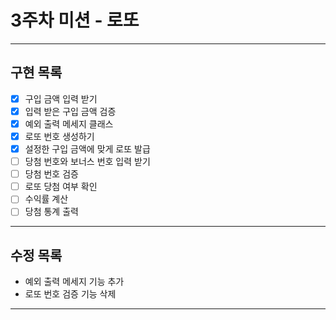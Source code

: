 # 3주차 미션 - 로또

---
## 구현 목록
- [x] 구입 금액 입력 받기
- [x] 입력 받은 구입 금액 검증
- [x] 예외 출력 메세지 클래스  
- [x] 로또 번호 생성하기
- [x] 설정한 구입 금액에 맞게 로또 발급 
- [ ] 당첨 번호와 보너스 번호 입력 받기
- [ ] 당첨 번호 검증
- [ ] 로또 당첨 여부 확인
- [ ] 수익률 계산 
- [ ] 당첨 통계 출력

---
## 수정 목록

- 예외 출력 메세지 기능 추가
- 로또 번호 검증 기능 삭제

---
